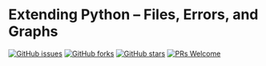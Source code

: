 # Extending Python – Files, Errors, and Graphs
[![GitHub issues](https://img.shields.io/github/issues/Develop-Packt/Extending-Python-Files-Errors-and-Graphs.svg)](https://github.com/Develop-Packt/Extending-Python-Files-Errors-and-Graphs/issues)
[![GitHub forks](https://img.shields.io/github/forks/Develop-Packt/Extending-Python-Files-Errors-and-Graphs.svg)](https://github.com/Develop-Packt/Extending-Python-Files-Errors-and-Graphs/network)
[![GitHub stars](https://img.shields.io/github/stars/Develop-Packt/Extending-Python-Files-Errors-and-Graphs.svg)](https://github.com/Develop-Packt/Extending-Python-Files-Errors-and-Graphs/stargazers)
[![PRs Welcome](https://img.shields.io/badge/PRs-welcome-brightgreen.svg)](https://github.com/Develop-Packt/Extending-Python-Files-Errors-and-Graphs/pulls)
